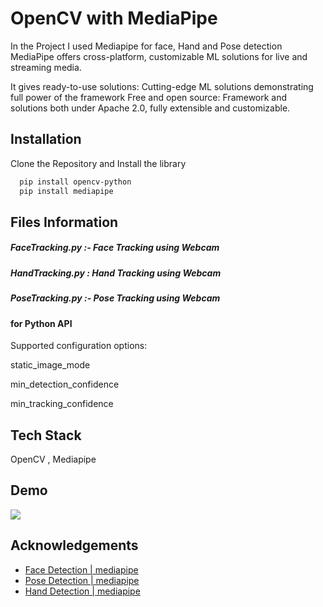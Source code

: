 
# OpenCV with MediaPipe 

In the Project I used Mediapipe for face, Hand and Pose detection MediaPipe offers cross-platform, customizable ML solutions for live and streaming media.

It gives ready-to-use solutions: Cutting-edge ML solutions demonstrating full power of the framework	Free and open source: Framework and solutions both under Apache 2.0, fully extensible and customizable.




## Installation

Clone the Repository
and Install the library

```bash
  pip install opencv-python
  pip install mediapipe
```
    
## Files Information

##### FaceTracking.py :-  Face Tracking using Webcam 
##### HandTracking.py :   Hand Tracking using Webcam 
##### PoseTracking.py :-  Pose Tracking using Webcam 

#### for Python API 
Supported configuration options:

static_image_mode

min_detection_confidence

min_tracking_confidence





## Tech Stack

OpenCV , Mediapipe 


## Demo

![](https://github.com/sv2441/OpenCV-with-MediaPipeline/blob/master/results.gif)


## Acknowledgements

 - [Face Detection | mediapipe](https://google.github.io/mediapipe/solutions/face_detection#python-solution-api)
 - [Pose Detection | mediapipe](https://google.github.io/mediapipe/solutions/pose.html)
 - [Hand Detection | mediapipe](https://google.github.io/mediapipe/solutions/pose.html)

